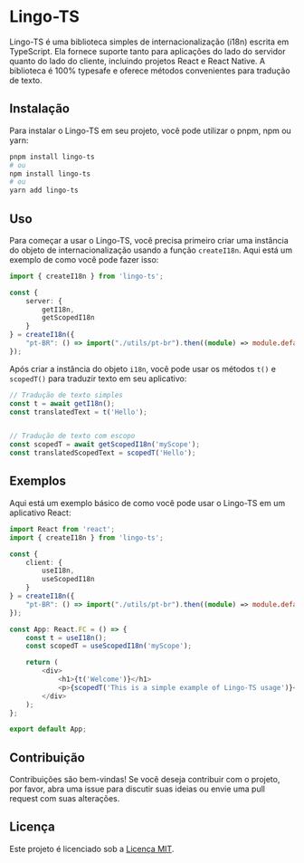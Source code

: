 # Lingo-TS

Lingo-TS é uma biblioteca simples de internacionalização (i18n) escrita em TypeScript. Ela fornece suporte tanto para aplicações do lado do servidor quanto do lado do cliente, incluindo projetos React e React Native. A biblioteca é 100% typesafe e oferece métodos convenientes para tradução de texto.

## Instalação

Para instalar o Lingo-TS em seu projeto, você pode utilizar o pnpm, npm ou yarn:

```bash
pnpm install lingo-ts
# ou
npm install lingo-ts
# ou
yarn add lingo-ts
```

## Uso

Para começar a usar o Lingo-TS, você precisa primeiro criar uma instância do objeto de internacionalização usando a função `createI18n`. Aqui está um exemplo de como você pode fazer isso:

```typescript
import { createI18n } from 'lingo-ts';

const {
    server: {
        getI18n,
        getScopedI18n
    }
} = createI18n({
	"pt-BR": () => import("./utils/pt-br").then((module) => module.default),
});
```

Após criar a instância do objeto `i18n`, você pode usar os métodos `t()` e `scopedT()` para traduzir texto em seu aplicativo:

```typescript
// Tradução de texto simples
const t = await getI18n();
const translatedText = t('Hello');


// Tradução de texto com escopo
const scopedT = await getScopedI18n('myScope');
const translatedScopedText = scopedT('Hello');
```

## Exemplos

Aqui está um exemplo básico de como você pode usar o Lingo-TS em um aplicativo React:

```typescript
import React from 'react';
import { createI18n } from 'lingo-ts';

const {
    client: {
        useI18n,
        useScopedI18n
    }
} = createI18n({
	"pt-BR": () => import("./utils/pt-br").then((module) => module.default),
});

const App: React.FC = () => {
    const t = useI18n();
    const scopedT = useScopedI18n('myScope');

    return (
        <div>
            <h1>{t('Welcome')}</h1>
            <p>{scopedT('This is a simple example of Lingo-TS usage')}</p>
        </div>
    );
};

export default App;
```

## Contribuição

Contribuições são bem-vindas! Se você deseja contribuir com o projeto, por favor, abra uma issue para discutir suas ideias ou envie uma pull request com suas alterações.

## Licença

Este projeto é licenciado sob a [Licença MIT](LICENSE).